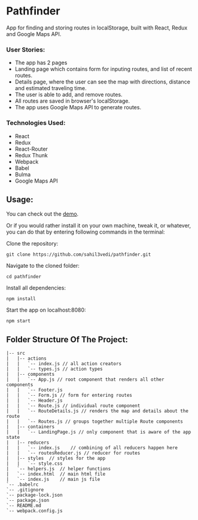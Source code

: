 # Pathfinder

App for finding and storing routes in localStorage, built with React, Redux and Google Maps API.

### User Stories:
* The app has 2 pages
* Landing page which contains form for inputing routes, and list of recent routes.
* Details page, where the user can see the map with directions, distance and estimated traveling time.
* The user is able to add, and remove routes.
* All routes are saved in browser's localStorage.
* The app uses Google Maps API to generate routes.


### Technologies Used:
* React
* Redux
* React-Router
* Redux Thunk
* Webpack
* Babel
* Bulma
* Google Maps API



## Usage:

You can check out the [demo](http://react-pathfinder.surge.sh/).

Or if you would rather install it on your own machine, tweak it, or whatever, you can do that by entering following commands in the terminal:

Clone the repository:
```
git clone https://github.com/sahil3vedi/pathfinder.git
```

Navigate to the cloned folder:
```
cd pathfinder
```

Install all dependencies:
```
npm install
```

Start the app on localhost:8080:
```
npm start
```


## Folder Structure Of The Project:

```
|-- src
|   |-- actions
|   |   `-- index.js // all action creators
|   |   `-- types.js // action types
|   |-- components 
|   |   `-- App.js // root component that renders all other  components
|   |   `-- Footer.js 
|   |   `-- Form.js // form for entering routes
|   |   `-- Header.js
|   |   `-- Route.js // individual route component
|   |   `-- RouteDetails.js // renders the map and details about the route
|   |   `-- Routes.js // groups together multiple Route components
|   |-- containers 
|   |   `-- LandingPage.js // only component that is aware of the app state
|   |-- reducers
|   |   `-- index.js    // combining of all reducers happen here
|   |   `-- routesReducer.js // reducer for routes
|   |-- styles  // styles for the app
|   |   `-- style.css
|   `-- helpers.js  // helper functions
|   `-- index.html  // main html file
|   `-- index.js    // main js file
`-- .babelrc
`-- .gitignore
`-- package-lock.json
`-- package.json
`-- README.md
`-- webpack.config.js
```

